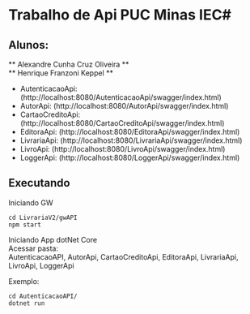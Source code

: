# Trabalho de Api PUC Minas IEC#
## Alunos:

** Alexandre Cunha Cruz Oliveira **  
** Henrique Franzoni Keppel **  

- AutenticacaoApi: (http://localhost:8080/AutenticacaoApi/swagger/index.html)
- AutorApi: (http://localhost:8080/AutorApi/swagger/index.html)
- CartaoCreditoApi: (http://localhost:8080/CartaoCreditoApi/swagger/index.html)
- EditoraApi: (http://localhost:8080/EditoraApi/swagger/index.html)
- LivrariaApi: (http://localhost:8080/LivrariaApi/swagger/index.html)
- LivroApi: (http://localhost:8080/LivroApi/swagger/index.html)
- LoggerApi: (http://localhost:8080/LoggerApi/swagger/index.html)

## Executando
Iniciando GW
```
cd LivrariaV2/gwAPI
npm start
```

Iniciando App dotNet Core  
Acessar pasta:  
AutenticacaoAPI,
AutorApi,
CartaoCreditoApi,
EditoraApi,
LivrariaApi,
LivroApi,
LoggerApi

Exemplo:
```
cd AutenticacaoAPI/
dotnet run
```
